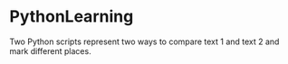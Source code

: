 # PythonLearning
Two Python scripts represent two ways to compare text 1 and text 2 and mark different places.
